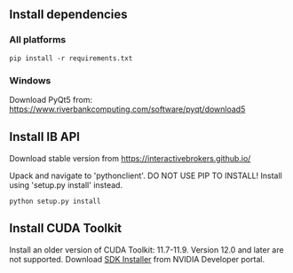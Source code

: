## Install dependencies
### All platforms
```
pip install -r requirements.txt
```
<!-- ### Linux
System-wide installation
```
sudo apt-get install python3-pyqt5
```
To install inside a virtualenv, assuming PyQt5 is installed globally, run
```
pip install vext.pyqt5
``` -->
### Windows
Download PyQt5 from: https://www.riverbankcomputing.com/software/pyqt/download5

## Install IB API
Download stable version from https://interactivebrokers.github.io/

Upack and navigate to 'pythonclient'. DO NOT USE PIP TO INSTALL! Install using 'setup.py install' instead.

```
python setup.py install
```
## Install CUDA Toolkit
Install an older version of CUDA Toolkit: 11.7-11.9. Version 12.0 and later are not supported. Download [SDK Installer](https://developer.nvidia.com/cuda-downloads) from NVIDIA Developer portal.

